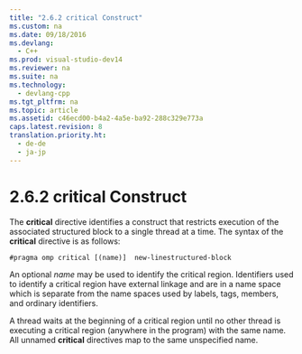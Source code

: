 ```yaml
---
title: "2.6.2 critical Construct"
ms.custom: na
ms.date: 09/18/2016
ms.devlang: 
  - C++
ms.prod: visual-studio-dev14
ms.reviewer: na
ms.suite: na
ms.technology: 
  - devlang-cpp
ms.tgt_pltfrm: na
ms.topic: article
ms.assetid: c46ecd00-b4a2-4a5e-ba92-288c329e773a
caps.latest.revision: 8
translation.priority.ht: 
  - de-de
  - ja-jp
---
```

# 2.6.2 critical Construct
The **critical** directive identifies a construct that restricts execution of the associated structured block to a single thread at a time. The syntax of the **critical** directive is as follows:  
  
```  
#pragma omp critical [(name)]  new-linestructured-block  
```  
  
 An optional *name* may be used to identify the critical region. Identifiers used to identify a critical region have external linkage and are in a name space which is separate from the name spaces used by labels, tags, members, and ordinary identifiers.  
  
 A thread waits at the beginning of a critical region until no other thread is executing a critical region (anywhere in the program) with the same name. All unnamed **critical** directives map to the same unspecified name.